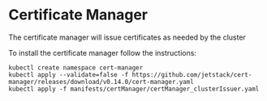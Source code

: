 # Certificate Manager

The certificate manager will issue certificates as needed by the cluster

To install the certificate manager follow the instructions:

```
kubectl create namespace cert-manager
kubectl apply --validate=false -f https://github.com/jetstack/cert-manager/releases/download/v0.14.0/cert-manager.yaml
kubectl apply -f manifests/certManager/certManager_clusterIssuer.yaml
```
